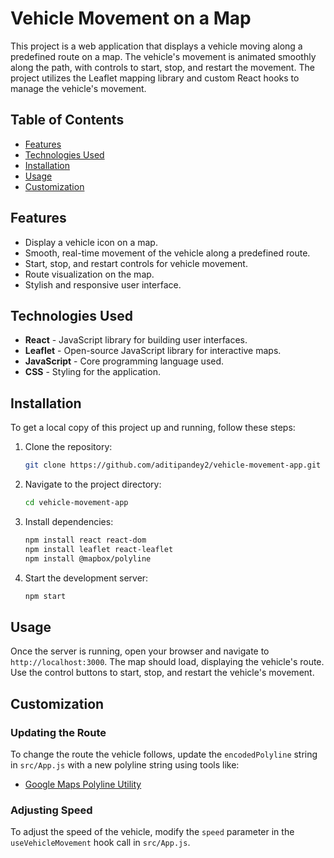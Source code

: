 # Vehicle Movement on a Map

This project is a web application that displays a vehicle moving along a predefined route on a map. The vehicle's movement is animated smoothly along the path, with controls to start, stop, and restart the movement. The project utilizes the Leaflet mapping library and custom React hooks to manage the vehicle's movement.

## Table of Contents

- [Features](#features)
- [Technologies Used](#technologies-used)
- [Installation](#installation)
- [Usage](#usage)
- [Customization](#customization)

## Features

- Display a vehicle icon on a map.
- Smooth, real-time movement of the vehicle along a predefined route.
- Start, stop, and restart controls for vehicle movement.
- Route visualization on the map.
- Stylish and responsive user interface.

## Technologies Used

- **React** - JavaScript library for building user interfaces.
- **Leaflet** - Open-source JavaScript library for interactive maps.
- **JavaScript** - Core programming language used.
- **CSS** - Styling for the application.

## Installation

To get a local copy of this project up and running, follow these steps:

1. Clone the repository:
    ```bash
    git clone https://github.com/aditipandey2/vehicle-movement-app.git
    ```
2. Navigate to the project directory:
    ```bash
    cd vehicle-movement-app
    ```
3. Install dependencies:
    ```bash
    npm install react react-dom
    npm install leaflet react-leaflet
    npm install @mapbox/polyline
    ```
4. Start the development server:
    ```bash
    npm start
    ```

## Usage

Once the server is running, open your browser and navigate to `http://localhost:3000`. The map should load, displaying the vehicle's route. Use the control buttons to start, stop, and restart the vehicle's movement.

## Customization

### Updating the Route

To change the route the vehicle follows, update the `encodedPolyline` string in `src/App.js` with a new polyline string using tools like:

- [Google Maps Polyline Utility](https://developers.google.com/maps/documentation/utilities/polylineutility)

### Adjusting Speed

To adjust the speed of the vehicle, modify the `speed` parameter in the `useVehicleMovement` hook call in `src/App.js`.


